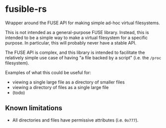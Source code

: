# fusible-rs
Wrapper around the FUSE API for making simple ad-hoc virtual filesystems.

This is not intended as a general-purpose FUSE library.
Instead, this is intended to be a simple way to make a virtual filesystem
for a specific purpose.
In particular, this will probably never have a stable API.

The FUSE API is complex, and this library is intended to facilitate
the relatively simple use case of having "a file backed by a script" (i.e. the `/proc` filesystem).

Examples of what this could be useful for:
- viewing a single large file as a directory of smaller files
- viewing a directory of files as a single large file
- (todo)

## Known limitations

- All directories and files have permissive attributes (i.e. `0o777`).